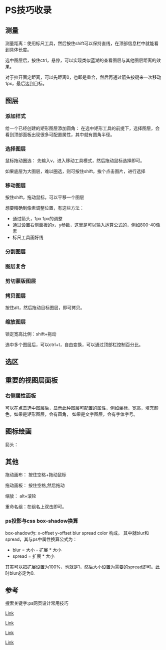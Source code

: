 # PS技巧收录

## 测量

测量距离：使用标尺工具，然后按住shift可以保持直线，在顶部信息栏中就能看到具体长度。

选中图层后，按住ctrl，悬停，可以实现类似蓝湖的查看图层与其他图层距离的效果。

对于拉开固定距离，可以先距离0，也即是重合，然后再通过箭头按键来一次移动1px，最后达到目标。

## 图层

### 添加样式

给一个已经创建的矩形图层添加圆角：
在选中矩形工具的前提下，选择图层，会看到顶部面板出现很多可配置属性，其中就有圆角半径。

### 选择图层

鼠标拖动圈选： 先输入v，进入移动工具模式，然后拖动鼠标选择即可。

如果底层为大图层，难以圈选，则可按住shift，挨个点击图片，进行选择

### 移动图层

按住shift，拖动鼠标，可以平移一个图层

想要精确到像素调整位置，有这些方法：

* 通过箭头，1px 1px的调整
* 通过设置右侧面板的x，y参数，这里是可以输入运算公式的，例如800-40像素
* 标尺工具画好线

### 分割图层

### 图层复合

### 剪切蒙版图层

### 拷贝图层

按住alt，然后拖动目标图层，即可拷贝。

### 缩放图层

锁定宽高比例：shift+拖动

选中多个图层后，可以ctrl+t，自由变换，可以通过顶部栏控制百分比。



## 选区
## 重要的视图层面板

### 右侧属性面板

可以在点击选中图层后，显示此种图层可配置的属性，例如坐标，宽高，填充颜色，如果是矩形图层，会有圆角，
如果是文字图层，会有字体字号。

## 图标绘画

箭头：

## 其他

拖动画布： 按住空格+拖动鼠标

拖动画板： 按住空格,然后拖动

缩放： alt+滚轮

重命名组：在组名上双击即可。

### ps投影与css box-shadow换算

box-shadow为: x-offset y-offset blur spread color 构成。
其中就blur和spread，其与ps中属性换算公式为：

* blur = 大小 - 扩展 * 大小
* spread = 扩展 * 大小

其实可以把扩展设置为100%，也就是1，然后大小设置为需要的spread即可。此时blur必定为0.

## 参考

搜索关键字:ps网页设计常用技巧

[Link](https://www.xinnet.com/knowledge/2142339955.html)

[Link](https://www.uisdc.com/7-useful-advanced-photoshop-skills)

[Link](https://www.uisdc.com/120-photoshop-tips-1)

[Link](https://www.uisdc.com/120-photoshop-tips-2)


